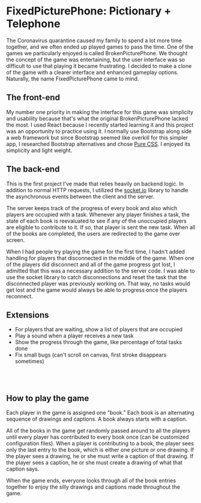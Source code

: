 # FixedPicturePhone: Pictionary + Telephone

The Coronavirus quarantine caused my family to spend a lot more time together, and we often ended up played games to pass the time. One of the games we particularly enjoyed is called BrokenPicturePhone. We thought the concept of the game was entertaining, but the user interface was so difficult to use that playing it became frustrating. I decided to make a clone of the game with a clearer interface and enhanced gameplay options. Naturally, the name FixedPicturePhone came to mind.

## The front-end
My number one priority in making the interface for this game was simplicity and usability because that's what the original BrokenPicturePhone lacked the most. I used React because I recently started learning it and this project was an opportunity to practice using it. I normally use Bootstrap along side a web framework but since Bootstrap seemed like overkill for this simpler app, I researched Bootstrap alternatives and chose [Pure CSS](https://purecss.io/). I enjoyed its simplicity and light weight. 

## The back-end
This is the first project I've made that relies heavily on backend logic. In addition to normal HTTP requests, I utilized the [socket.io](https://socket.io/) library to handle the asynchronous events between the client and the server. 

The server keeps track of the progress of every book and also which players are occupied with a task. Whenever any player finishes a task, the state of each book is reevaluated to see if any of the unoccupied players are eligible to contribute to it. If so, that player is sent the new task. When all of the books are completed, the users are redirected to the game over screen. 

When I had people try playing the game for the first time, I hadn't added handling for players that disconnected in the middle of the game. When one of the players did disconnect and all of the game progress got lost, I admitted that this was a necessary addition to the server code. I was able to use the socket library to catch disconnections and reset the task that the disconnected player was previously working on. That way, no tasks would get lost and the game would always be able to progress once the players reconnect.

## Extensions
* For players that are waiting, show a list of players that are occupied
* Play a sound when a player receives a new task
* Show the progress through the game, like percentage of total tasks done
* Fix small bugs (can't scroll on canvas, first stroke disappears sometimes)

<br />
<br />

## How to play the game
Each player in the game is assigned one "book." Each book is an alternating sequence of drawings and captions. A book always starts with a caption. 

All of the books in the game get randomly passed around to all the players until every player has contributed to every book once (can be customized configuration files). When a player is contributing to a book, the player sees only the last entry to the book, which is either one picture or one drawing. If the player sees a drawing, he or she must write a caption of that drawing. If the player sees a caption, he or she must create a drawing of what that caption says.

When the game ends, everyone looks through all of the book entries together to enjoy the silly drawings and captions made throughout the game.
